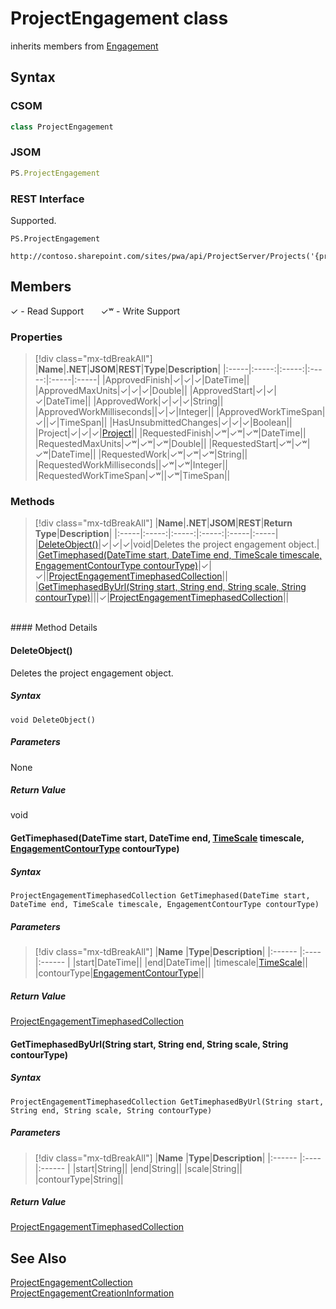 [comment]: # (Name:ProjectEngagement)
[comment]: # (Name:Microsoft.ProjectServer.ProjectEngagement)
[comment]: # (Type:class)
[comment]: # (Status:Verified)

# <a name="name"></a>ProjectEngagement class

inherits members from [Engagement](Engagement.md)<br/>

<a name="description"></a>

## <a name="syntax"></a>Syntax

### CSOM

```cs
class ProjectEngagement 
```
### JSOM

```javascript
PS.ProjectEngagement
```
### REST Interface

Supported.

```
PS.ProjectEngagement

http://contoso.sharepoint.com/sites/pwa/api/ProjectServer/Projects('{projectid}')/Engagements('{engagementid}')
```

## <a name="members"></a>Members


&#x2713; - Read Support &nbsp;&nbsp;&nbsp;&nbsp;&nbsp;&nbsp;&#x2713;&#x02B7; - Write Support

### <a name="properties"></a>Properties
> [!div class="mx-tdBreakAll"]
|**Name**|**.NET**|**JSOM**|**REST**|**Type**|**Description**|
|:-----|:-----:|:-----:|:-----:|:-----|:-----|
|<a name="ApprovedFinish"></a>ApprovedFinish|&#x2713;|&#x2713;|&#x2713;|DateTime||
|<a name="ApprovedMaxUnits"></a>ApprovedMaxUnits|&#x2713;|&#x2713;|&#x2713;|Double||
|<a name="ApprovedStart"></a>ApprovedStart|&#x2713;|&#x2713;|&#x2713;|DateTime||
|<a name="ApprovedWork"></a>ApprovedWork|&#x2713;|&#x2713;|&#x2713;|String||
|<a name="ApprovedWorkMilliseconds"></a>ApprovedWorkMilliseconds||&#x2713;|&#x2713;|Integer||
|<a name="ApprovedWorkTimeSpan"></a>ApprovedWorkTimeSpan|&#x2713;||&#x2713;|TimeSpan||
|<a name="HasUnsubmittedChanges"></a>HasUnsubmittedChanges|&#x2713;|&#x2713;|&#x2713;|Boolean||
|<a name="Project"></a>Project|&#x2713;|&#x2713;|&#x2713;|[Project](Project.md)||
|<a name="RequestedFinish"></a>RequestedFinish|&#x2713;&#x02B7;|&#x2713;&#x02B7;|&#x2713;&#x02B7;|DateTime||
|<a name="RequestedMaxUnits"></a>RequestedMaxUnits|&#x2713;&#x02B7;|&#x2713;&#x02B7;|&#x2713;&#x02B7;|Double||
|<a name="RequestedStart"></a>RequestedStart|&#x2713;&#x02B7;|&#x2713;&#x02B7;|&#x2713;&#x02B7;|DateTime||
|<a name="RequestedWork"></a>RequestedWork|&#x2713;&#x02B7;|&#x2713;&#x02B7;|&#x2713;&#x02B7;|String||
|<a name="RequestedWorkMilliseconds"></a>RequestedWorkMilliseconds||&#x2713;&#x02B7;|&#x2713;&#x02B7;|Integer||
|<a name="RequestedWorkTimeSpan"></a>RequestedWorkTimeSpan|&#x2713;&#x02B7;||&#x2713;&#x02B7;|TimeSpan||

### <a name="methods"></a>Methods
> [!div class="mx-tdBreakAll"]
|**Name**|**.NET**|**JSOM**|**REST**|**Return Type**|**Description**|
|:-----|:-----:|:-----:|:-----:|:-----|:-----|
|[DeleteObject()](#DeleteObject__)|&#x2713;|&#x2713;|&#x2713;|void|Deletes the project engagement object.|
|[GetTimephased(DateTime start, DateTime end, TimeScale timescale, EngagementContourType contourType)](#GetTimephased_DateTime_start,_DateTime_end,_[TimeScale]_TimeScale.md__timescale,_[EngagementContourType]_EngagementContourType.md__contourType_)|&#x2713;|&#x2713;||[ProjectEngagementTimephasedCollection](ProjectEngagementTimephasedCollection.md)||
|[GetTimephasedByUrl(String start, String end, String scale, String contourType)](#GetTimephasedByUrl_String_start,_String_end,_String_scale,_String_contourType_)|||&#x2713;|[ProjectEngagementTimephasedCollection](ProjectEngagementTimephasedCollection.md)||

<br/>
#### Method Details

#### <a name="DeleteObject__"></a>DeleteObject()
 
Deletes the project engagement object.

##### Syntax

```
void DeleteObject()
```

##### Parameters

None

##### Return Value

void

#### <a name="GetTimephased_DateTime_start,_DateTime_end,_[TimeScale]_TimeScale.md__timescale,_[EngagementContourType]_EngagementContourType.md__contourType_"></a>GetTimephased(DateTime start, DateTime end, [TimeScale](TimeScale.md) timescale, [EngagementContourType](EngagementContourType.md) contourType)
 

##### Syntax

```
ProjectEngagementTimephasedCollection GetTimephased(DateTime start, DateTime end, TimeScale timescale, EngagementContourType contourType)
```

##### Parameters
> [!div class="mx-tdBreakAll"]
|**Name** |**Type**|**Description**|
|:------ |:----|:------ |
|start|DateTime||
|end|DateTime||
|timescale|[TimeScale](TimeScale.md)||
|contourType|[EngagementContourType](EngagementContourType.md)||

##### Return Value

[ProjectEngagementTimephasedCollection](ProjectEngagementTimephasedCollection.md)

#### <a name="GetTimephasedByUrl_String_start,_String_end,_String_scale,_String_contourType_"></a>GetTimephasedByUrl(String start, String end, String scale, String contourType)
 

##### Syntax

```
ProjectEngagementTimephasedCollection GetTimephasedByUrl(String start, String end, String scale, String contourType)
```

##### Parameters
> [!div class="mx-tdBreakAll"]
|**Name** |**Type**|**Description**|
|:------ |:----|:------ |
|start|String||
|end|String||
|scale|String||
|contourType|String||

##### Return Value

[ProjectEngagementTimephasedCollection](ProjectEngagementTimephasedCollection.md)

## <a name="seeAlso"></a>See Also

[ProjectEngagementCollection](ProjectEngagementCollection.md)<br/>
[ProjectEngagementCreationInformation](ProjectEngagementCreationInformation.md)<br/>
